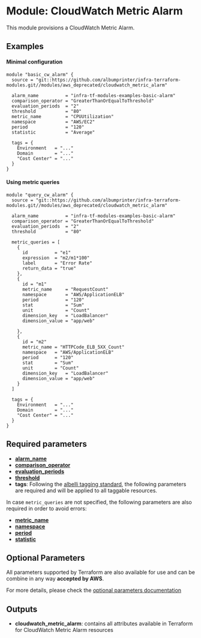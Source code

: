 # Module: CloudWatch Metric Alarm

This module provisions a CloudWatch Metric Alarm.

## Examples

#### Minimal configuration

```
module "basic_cw_alarm" {
  source = "git::https://github.com/albumprinter/infra-terraform-modules.git//modules/aws_deprecated/cloudwatch_metric_alarm"

  alarm_name          = "infra-tf-modules-examples-basic-alarm"
  comparison_operator = "GreaterThanOrEqualToThreshold"
  evaluation_periods  = "2"
  threshold           = "80"
  metric_name         = "CPUUtilization"
  namespace           = "AWS/EC2"
  period              = "120"
  statistic           = "Average"

  tags = {
    Environment   = "..."
    Domain        = "..."
    "Cost Center" = "..."
  }
}
```

#### Using metric queries

```
module "query_cw_alarm" {
  source = "git::https://github.com/albumprinter/infra-terraform-modules.git//modules/aws_deprecated/cloudwatch_metric_alarm"

  alarm_name          = "infra-tf-modules-examples-basic-alarm"
  comparison_operator = "GreaterThanOrEqualToThreshold"
  evaluation_periods  = "2"
  threshold           = "80"

  metric_queries = [
    {
      id          = "e1"
      expression  = "m2/m1*100"
      label       = "Error Rate"
      return_data = "true"
    },
    {
      id = "m1"
      metric_name     = "RequestCount"
      namespace       = "AWS/ApplicationELB"
      period          = "120"
      stat            = "Sum"
      unit            = "Count"
      dimension_key   = "LoadBalancer"
      dimension_value = "app/web"

    },
    {
      id = "m2"
      metric_name = "HTTPCode_ELB_5XX_Count"
      namespace   = "AWS/ApplicationELB"
      period      = "120"
      stat        = "Sum"
      unit        = "Count"
      dimension_key   = "LoadBalancer"
      dimension_value = "app/web"
    }
  ]

  tags = {
    Environment   = "..."
    Domain        = "..."
    "Cost Center" = "..."
  }
}
```

## Required parameters

- [**alarm_name**](https://www.terraform.io/docs/providers/aws/r/cloudwatch_metric_alarm.html#alarm_name)
- [**comparison_operator**](https://www.terraform.io/docs/providers/aws/r/cloudwatch_metric_alarm.html#comparison_operator)
- [**evaluation_periods**](https://www.terraform.io/docs/providers/aws/r/cloudwatch_metric_alarm.html#evaluation_periods)
- [**threshold**](https://www.terraform.io/docs/providers/aws/r/cloudwatch_metric_alarm.html#threshold)
- **tags**: Following the [albelli tagging standard](https://wiki.albelli.net/wiki/Albelli_AWS_Tagging_standards), the following parameters are required and will be applied to all taggable resources.

In case `metric_queries` are not specified, the following parameters are also required in order to avoid errors:

- [**metric_name**](https://www.terraform.io/docs/providers/aws/r/cloudwatch_metric_alarm.html#metric_name)
- [**namespace**](https://www.terraform.io/docs/providers/aws/r/cloudwatch_metric_alarm.html#namespace)
- [**period**](https://www.terraform.io/docs/providers/aws/r/cloudwatch_metric_alarm.html#period)
- [**statistic**](https://www.terraform.io/docs/providers/aws/r/cloudwatch_metric_alarm.html#statistic)

## Optional Parameters

All parameters supported by Terraform are also available for use and can be combine in any way **accepted by AWS**.

For more details, please check the [optional parameters documentation](docs/optional_parameters.md)

## Outputs

- **cloudwatch_metric_alarm**: contains all attributes available in Terraform for CloudWatch Metric Alarm resources
